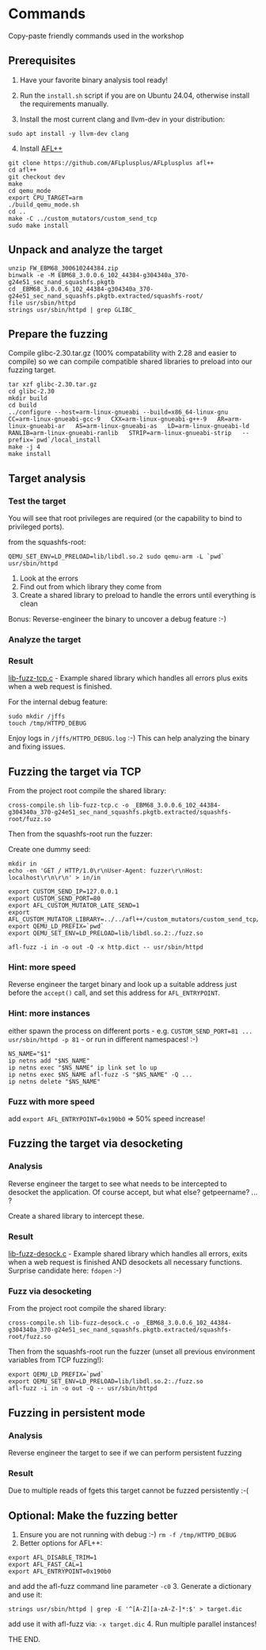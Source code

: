 # Commands

Copy-paste friendly commands used in the workshop

## Prerequisites

1. Have your favorite binary analysis tool ready!

2. Run the `install.sh` script if you are on Ubuntu 24.04, otherwise install the requirements manually.

3. Install the most current clang and llvm-dev in your distribution:
```
sudo apt install -y llvm-dev clang
```

4. Install [AFL++](https://github.com/AFLplusplus/AFLplusplus)
```
git clone https://github.com/AFLplusplus/AFLplusplus afl++
cd afl++
git checkout dev
make
cd qemu_mode
export CPU_TARGET=arm
./build_qemu_mode.sh
cd ..
make -C ../custom_mutators/custom_send_tcp
sudo make install
```

## Unpack and analyze the target

```
unzip FW_EBM68_300610244384.zip
binwalk -e -M EBM68_3.0.0.6_102_44384-g304340a_370-g24e51_sec_nand_squashfs.pkgtb
cd _EBM68_3.0.0.6_102_44384-g304340a_370-g24e51_sec_nand_squashfs.pkgtb.extracted/squashfs-root/
file usr/sbin/httpd
strings usr/sbin/httpd | grep GLIBC_
```

## Prepare the fuzzing

Compile glibc-2.30.tar.gz (100% compatability with 2.28 and easier to compile)
so we can compile compatible shared libraries to preload into our fuzzing target.

```
tar xzf glibc-2.30.tar.gz
cd glibc-2.30
mkdir build
cd build
../configure --host=arm-linux-gnueabi --build=x86_64-linux-gnu   CC=arm-linux-gnueabi-gcc-9   CXX=arm-linux-gnueabi-g++-9   AR=arm-linux-gnueabi-ar   AS=arm-linux-gnueabi-as   LD=arm-linux-gnueabi-ld   RANLIB=arm-linux-gnueabi-ranlib   STRIP=arm-linux-gnueabi-strip   --prefix=`pwd`/local_install
make -j 4
make install
```

## Target analysis

### Test the target

You will see that root privileges are required (or the capability to bind to
privileged ports).

from the squashfs-root:
```
QEMU_SET_ENV=LD_PRELOAD=lib/libdl.so.2 sudo qemu-arm -L `pwd` usr/sbin/httpd
```

1. Look at the errors
2. Find out from which library they come from
3. Create a shared library to preload to handle the errors until everything is
   clean

Bonus: Reverse-engineer the binary to uncover a debug feature :-)

### Analyze the target


### Result

[lib-fuzz-tcp.c](lib-fuzz-tcp.c) - Example shared library which handles all
errors plus exits when a web request is finished.

For the internal debug feature:
```
sudo mkdir /jffs
touch /tmp/HTTPD_DEBUG
```
Enjoy logs in `/jffs/HTTPD_DEBUG.log` :-)
This can help analyzing the binary and fixing issues.

## Fuzzing the target via TCP

From the project root compile the shared library:

```
cross-compile.sh lib-fuzz-tcp.c -o _EBM68_3.0.0.6_102_44384-g304340a_370-g24e51_sec_nand_squashfs.pkgtb.extracted/squashfs-root/fuzz.so
```

Then from the squashfs-root run the fuzzer:

Create one dummy seed:
```
mkdir in
echo -en 'GET / HTTP/1.0\r\nUser-Agent: fuzzer\r\nHost: localhost\r\n\r\n' > in/in
```

```
export CUSTOM_SEND_IP=127.0.0.1
export CUSTOM_SEND_PORT=80
export AFL_CUSTOM_MUTATOR_LATE_SEND=1
export AFL_CUSTOM_MUTATOR_LIBRARY=../../afl++/custom_mutators/custom_send_tcp/custom_send_tcp.so
export QEMU_LD_PREFIX=`pwd`
export QEMU_SET_ENV=LD_PRELOAD=lib/libdl.so.2:./fuzz.so

afl-fuzz -i in -o out -Q -x http.dict -- usr/sbin/httpd
```

### Hint: more speed

Reverse engineer the target binary and look up a suitable address just before
the `accept()` call, and set this address for `AFL_ENTRYPOINT`.

### Hint: more instances

either spawn the process on different ports - e.g. `CUSTOM_SEND_PORT=81 ... usr/sbin/httpd -p 81` - 
or run in different namespaces! :-)

```
NS_NAME="$1"
ip netns add "$NS_NAME"
ip netns exec "$NS_NAME" ip link set lo up
ip netns exec $NS_NAME afl-fuzz -S "$NS_NAME" -Q ... 
ip netns delete "$NS_NAME"
```

### Fuzz with more speed

add `export AFL_ENTRYPOINT=0x190b0` => 50% speed increase!

## Fuzzing the target via desocketing

### Analysis

Reverse engineer the target to see what needs to be intercepted to desocket the
application. Of course accept, but what else? getpeername? ... ?

Create a shared library to intercept these.

### Result

[lib-fuzz-desock.c](lib-fuzz-desock.c) - Example shared library which handles
all errors, exits when a web request is finished AND desockets all necessary
functions. Surprise candidate here: `fdopen` :-)

### Fuzz via desocketing

From the project root compile the shared library:

```
cross-compile.sh lib-fuzz-desock.c -o _EBM68_3.0.0.6_102_44384-g304340a_370-g24e51_sec_nand_squashfs.pkgtb.extracted/squashfs-root/fuzz.so
```

Then from the squashfs-root run the fuzzer (unset all previous environment
variables from TCP fuzzing!):

```
export QEMU_LD_PREFIX=`pwd`
export QEMU_SET_ENV=LD_PRELOAD=lib/libdl.so.2:./fuzz.so
afl-fuzz -i in -o out -Q -- usr/sbin/httpd
```

## Fuzzing in persistent mode

### Analysis

Reverse engineer the target to see if we can perform persistent fuzzing

### Result

Due to multiple reads of fgets this target cannot be fuzzed persistently :-(

## Optional: Make the fuzzing better

1. Ensure you are not running with debug :-) `rm -f /tmp/HTTPD_DEBUG`
2. Better options for AFL++:
```
export AFL_DISABLE_TRIM=1
export AFL_FAST_CAL=1
export AFL_ENTRYPOINT=0x190b0
```
and add the afl-fuzz command line parameter `-c0`
3. Generate a dictionary and use it:
```
strings usr/sbin/httpd | grep -E '^[A-Z][a-zA-Z-]*:$' > target.dic
```
add use it with afl-fuzz via: `-x target.dic`
4. Run multiple parallel instances!


THE END.
